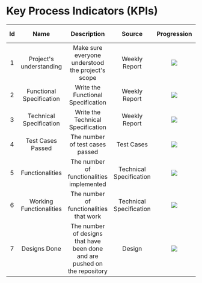 # Key Process Indicators (KPIs)

Id | Name | Description | Source | Progression | Deadline | Time required | Time spent | People involved
:---: | :---: | :---: | :---: | :---: | :---: | :---: | :---: | :---:
1 | Project's understanding | Make sure everyone understood the project's scope | Weekly Report | ![](https://geps.dev/progress/100) | 11/06/2023 | 3h | 3h | All the team
2 | Functional Specification | Write the Functional Specification | Weekly Report | ![](https://geps.dev/progress/100) | 11/13/2023 | 8h - 11h | 8h | Aurélien and Clémentine
3 | Technical Specification | Write the Technical Specification | Weekly Report | ![](https://geps.dev/progress/100) | 11/20:2023 | 8h - 11h | 0h | Paul
4 | Test Cases Passed | The number of test cases passed | Test Cases | ![](https://geps.dev/progress/45) | 12/21/2023 | 8h - 11h | 0h | Gaël
5 | Functionalities | The number of functionalities implemented | Technical Specification | ![](https://geps.dev/progress/90) | 12/11/2023 | 8h - 11h | 0h | Clémentine and Mathias
6 | Working Functionalities | The number of functionalities that work | Technical Specification | ![](https://geps.dev/progress/70) | 12/21/2023 | 8h - 11h | 0h | Gaël, Mathias and Clémentine
7 | Designs Done | The number of designs that have been done and are pushed on the repository | Design | ![](https://geps.dev/progress/100) | 11/20/2023 | 5h | 30m | Laurent